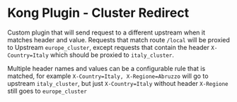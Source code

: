 Kong Plugin - Cluster Redirect
==============================

Custom plugin that will send request to a different upstream when it matches
header and value. Requests that match route `/local` will be proxied to Upstream
`europe_cluster`, except requests that contain the header `X-Country=Italy` which 
should be proxied to `italy_cluster`. 
 
Multiple header names and values can be a configurable rule that is matched, 
for example `X-Country=Italy, X-Regione=Abruzzo` will go to upstream `italy_cluster`, 
but just `X-Country=Italy` without header `X-Regione` still goes to `europe_cluster`

